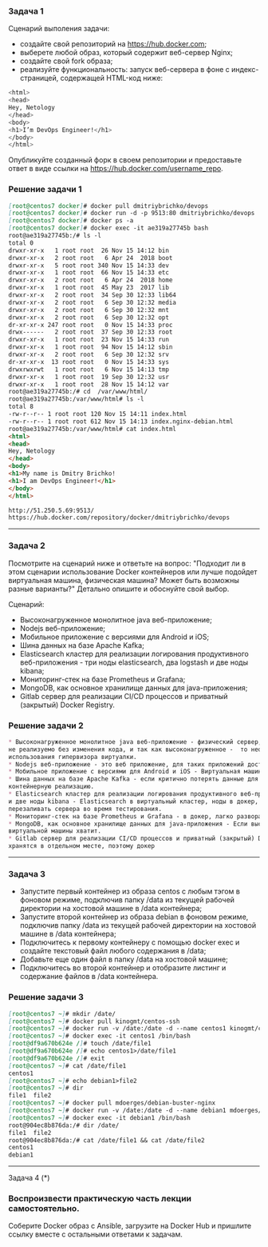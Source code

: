 ### Задача 1
Сценарий выполения задачи:
* создайте свой репозиторий на https://hub.docker.com;
* выберете любой образ, который содержит веб-сервер Nginx;
* создайте свой fork образа;
* реализуйте функциональность: запуск веб-сервера в фоне с индекс-страницей, содержащей HTML-код ниже:
```bash
<html>
<head>
Hey, Netology
</head>
<body>
<h1>I’m DevOps Engineer!</h1>
</body>
</html>
```
Опубликуйте созданный форк в своем репозитории и предоставьте ответ в виде ссылки на 
https://hub.docker.com/username_repo.

### Решение задачи 1
```markdown
[root@centos7 docker]# docker pull dmitriybrichko/devops
[root@centos7 docker]# docker run -d -p 9513:80 dmitriybrichko/devops
[root@centos7 docker]# docker ps -a
[root@centos7 docker]# docker exec -it ae319a27745b bash
root@ae319a27745b:/# ls -l
total 0
drwxr-xr-x   1 root root  26 Nov 15 14:12 bin
drwxr-xr-x   2 root root   6 Apr 24  2018 boot
drwxr-xr-x   5 root root 340 Nov 15 14:33 dev
drwxr-xr-x   1 root root  66 Nov 15 14:33 etc
drwxr-xr-x   2 root root   6 Apr 24  2018 home
drwxr-xr-x   1 root root  45 May 23  2017 lib
drwxr-xr-x   2 root root  34 Sep 30 12:33 lib64
drwxr-xr-x   2 root root   6 Sep 30 12:32 media
drwxr-xr-x   2 root root   6 Sep 30 12:32 mnt
drwxr-xr-x   2 root root   6 Sep 30 12:32 opt
dr-xr-xr-x 247 root root   0 Nov 15 14:33 proc
drwx------   2 root root  37 Sep 30 12:33 root
drwxr-xr-x   1 root root  23 Nov 15 14:33 run
drwxr-xr-x   1 root root  94 Nov 15 14:12 sbin
drwxr-xr-x   2 root root   6 Sep 30 12:32 srv
dr-xr-xr-x  13 root root   0 Nov 15 14:33 sys
drwxrwxrwt   1 root root   6 Nov 15 14:13 tmp
drwxr-xr-x   1 root root  19 Sep 30 12:32 usr
drwxr-xr-x   1 root root  28 Nov 15 14:12 var
root@ae319a27745b:/# cd  /var/www/html/
root@ae319a27745b:/var/www/html# ls -l
total 8
-rw-r--r-- 1 root root 120 Nov 15 14:11 index.html
-rw-r--r-- 1 root root 612 Nov 15 14:13 index.nginx-debian.html
root@ae319a27745b:/var/www/html# cat index.html
<html>
<head>
Hey, Netology
</head>
<body>
<h1>My name is Dmitry Brichko!
<h1>I am DevOps Engineer!</h1>
</body>
</html>

http://51.250.5.69:9513/
https://hub.docker.com/repository/docker/dmitriybrichko/devops
```
---
### Задача 2
Посмотрите на сценарий ниже и ответьте на вопрос: "Подходит ли в этом сценарии использование Docker контейнеров или лучше подойдет виртуальная машина, физическая машина? Может быть возможны разные варианты?"
Детально опишите и обоснуйте свой выбор.

Сценарий:

* Высоконагруженное монолитное java веб-приложение;
* Nodejs веб-приложение;
* Мобильное приложение c версиями для Android и iOS;
* Шина данных на базе Apache Kafka;
* Elasticsearch кластер для реализации логирования продуктивного веб-приложения - три ноды elasticsearch, два logstash и две ноды kibana;
* Мониторинг-стек на базе Prometheus и Grafana;
* MongoDB, как основное хранилище данных для java-приложения;
* Gitlab сервер для реализации CI/CD процессов и приватный (закрытый) Docker Registry.
### Решение задачи 2
```markdown
* Высоконагруженное монолитное java веб-приложение - физический сервер, т.к. монолитное, селдовательно в микросерверах 
не реализуемо без изменения кода, и так как высоконагруженное -  то необходим физический доступ к ресурсами, без 
использования гипервизора виртуалки.
* Nodejs веб-приложение - это веб приложение, для таких приложений достаточно докера.
* Мобильное приложение c версиями для Android и iOS - Виртуальная машина, т.к. в докере нет GUI.
* Шина данных на базе Apache Kafka - если критично потерять данные для прода то вируалка, для теста можно исполдьзовать
контейнерную реализацию.
* Elasticsearch кластер для реализации логирования продуктивного веб-приложения - три ноды elasticsearch, два logstash 
и две ноды kibana - Elasticsearch в виртуальный кластер, ноды в докер, хотя можно и в виртуалки, но в докере легче 
перезаливать сервера во время тестирования.
* Мониторинг-стек на базе Prometheus и Grafana - в докер, лагко разворачивать, перезаливать, масштабировать.
* MongoDB, как основное хранилище данных для java-приложения - Если высоконагруженное, то физический сервер, если нет то
виртуальной машины хватит.
* Gitlab сервер для реализации CI/CD процессов и приватный (закрытый) Docker Registry - на сколько я понимаю, образа 
хранятся в отдельном месте, поэтому докер
```
---
### Задача 3
* Запустите первый контейнер из образа centos c любым тэгом в фоновом режиме, подключив папку /data из текущей рабочей директории на хостовой машине в /data контейнера;
* Запустите второй контейнер из образа debian в фоновом режиме, подключив папку /data из текущей рабочей директории на хостовой машине в /data контейнера;
* Подключитесь к первому контейнеру с помощью docker exec и создайте текстовый файл любого содержания в /data;
* Добавьте еще один файл в папку /data на хостовой машине;
* Подключитесь во второй контейнер и отобразите листинг и содержание файлов в /data контейнера.
### Решение задачи 3
```markdown
[root@centos7 ~]# mkdir /date/
[root@centos7 ~]# docker pull kinogmt/centos-ssh
[root@centos7 ~]# docker run -v /date:/date -d --name centos1 kinogmt/centos-ssh
[root@centos7 ~]# docker exec -it centos1 /bin/bash
[root@df9a670b624e /]# touch /date/file1
[root@df9a670b624e /]# echo centos1>/date/file1
[root@df9a670b624e /]# exit
[root@centos7 ~]# cat /date/file1
centos1
[root@centos7 ~]# echo debian1>file2
[root@centos7 ~]# dir
file1  file2
[root@centos7 ~]# docker pull mdoerges/debian-buster-nginx
[root@centos7 ~]# docker run -v /date:/date -d --name debian1 mdoerges/debian-buster-nginx
[root@centos7 ~]# docker exec -it debian1 /bin/bash
root@904ec8b876da:/# dir /date/
file1  file2
root@904ec8b876da:/# cat /date/file1 && cat /date/file2
centos1
debian1
```
---
Задача 4 (*)
### Воспроизвести практическую часть лекции самостоятельно.

Соберите Docker образ с Ansible, загрузите на Docker Hub и пришлите ссылку вместе с остальными ответами к задачам.

